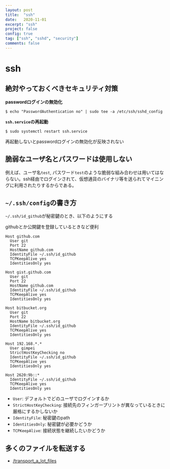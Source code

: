 ```yaml
---
layout: post
title:  "ssh"
date:   2020-11-01
excerpt: "ssh"
project: false
config: true
tag: ["ssh", "sshd", "security"]
comments: false
---
```


# ssh

## 絶対やっておくべきセキュリティ対策  

**passwordログインの無効化**  
```console
$ echo "PasswordAuthentication no" | sudo tee -a /etc/ssh/sshd_config
```

**`ssh.service`の再起動**
```console
$ sudo systemctl restart ssh.service
```
再起動しないとpasswordログインの無効化が反映されない

## 脆弱なユーザ名とパスワードは使用しない
例えば、ユーザ名`test`, パスワード`test`のような脆弱な組み合わせは用いてはならない。ssh経由でログインされて、仮想通貨のバイナリ等を送られてマイニングに利用されたりするからである。  


## `~/.ssh/config`の書き方

`~/.ssh/id_github`が秘密鍵のとき、以下のようにする  

githubとか公開鍵を登録しているときなど便利  

```config
Host github.com 
  User git
  Port 22
  HostName github.com
  IdentityFile ~/.ssh/id_github
  TCPKeepAlive yes
  IdentitiesOnly yes

Host gist.github.com 
  User git
  Port 22
  HostName github.com
  IdentityFile ~/.ssh/id_github
  TCPKeepAlive yes
  IdentitiesOnly yes

Host bitbucket.org
  User git
  Port 22
  HostName bitbucket.org
  IdentityFile ~/.ssh/id_github
  TCPKeepAlive yes
  IdentitiesOnly yes

Host 192.168.*.*
  User gimpei
  StrictHostKeyChecking no
  IdentityFile ~/.ssh/id_github
  TCPKeepAlive yes
  IdentitiesOnly yes

Host 2620:9b::*
  IdentityFile ~/.ssh/id_github
  TCPKeepAlive yes
  IdentitiesOnly yes
```
 - `User`: デフォルトでどのユーザでログインするか
 - `StrictHostKeyChecking`: 接続先のフィンガープリントが異なっているときに厳格にするかしないか
 - `IdentityFile`: 秘密鍵のpath
 - `IdentitiesOnly`: 秘密鍵が必要かどうか
 - `TCPKeepAlive`: 接続状態を継続したいかどうか

## 多くのファイルを転送する
 - [/transport_a_lot_files](/transport_a_lot_files)
